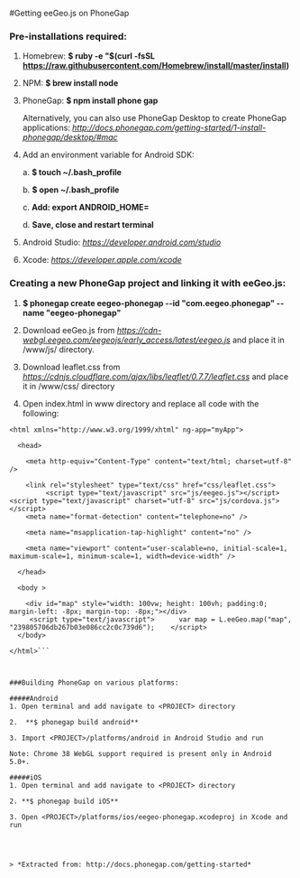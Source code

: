 #Getting eeGeo.js on PhoneGap


### Pre-installations required:

1. Homebrew:
**$ ruby -e "$(curl -fsSL https://raw.githubusercontent.com/Homebrew/install/master/install)**
 
2. NPM: 
**$ brew install node**

3. PhoneGap:
**$ npm install phone gap**

	Alternatively, you can also use PhoneGap Desktop to create PhoneGap applications: 
*http://docs.phonegap.com/getting-started/1-install-phonegap/desktop/#mac*

4. Add an environment variable for Android SDK:   

	a. **$ touch ~/.bash_profile**

	b. **$ open ~/.bash_profile**

	c. **Add: export ANDROID_HOME=<ROOT TO ANDROID SDK>**

	d. **Save, close and restart terminal**

5. Android Studio: 
*https://developer.android.com/studio*

6. Xcode: 
*https://developer.apple.com/xcode*

### Creating a new PhoneGap project and linking it with eeGeo.js:

1. **$ phonegap create eegeo-phonegap --id "com.eegeo.phonegap" --name "eegeo-phonegap"**


2. Download eeGeo.js from *https://cdn-webgl.eegeo.com/eegeojs/early_access/latest/eegeo.js* and place it in <PROJECT>/www/js/ directory.

3. Download leaflet.css from *https://cdnjs.cloudflare.com/ajax/libs/leaflet/0.7.7/leaflet.css* and place it in <PROJECT>/www/css/ directory

4. Open index.html in www directory and replace all code with the following:



```<!DOCTYPE html PUBLIC "-//W3C//DTD XHTML 1.0 Transitional//EN" "http://www.w3.org/TR/xhtml1/DTD/xhtml1-transitional.dtd"> 
<html xmlns="http://www.w3.org/1999/xhtml" ng-app="myApp">
   
  <head>
         
    <meta http-equiv="Content-Type" content="text/html; charset=utf-8" />
         
    <link rel="stylesheet" type="text/css" href="css/leaflet.css">
         <script type="text/javascript" src="js/eegeo.js"></script>     <script type="text/javascript" charset="utf-8" src="js/cordova.js"></script>      
    <meta name="format-detection" content="telephone=no" />
         
    <meta name="msapplication-tap-highlight" content="no" />
         
    <meta name="viewport" content="user-scalable=no, initial-scale=1, maximum-scale=1, minimum-scale=1, width=device-width" />
       
  </head>
    
  <body >
      
    <div id="map" style="width: 100vw; height: 100vh; padding:0; margin-left: -8px; margin-top: -8px;"></div>
     <script type="text/javascript">      var map = L.eeGeo.map("map", "239805706db267b03e086cc2c0c739d6");    </script>  
  </body>
   
</html>```



###Building PhoneGap on various platforms:

#####Android
1. Open terminal and add navigate to <PROJECT> directory

2.  **$ phonegap build android**

3. Import <PROJECT>/platforms/android in Android Studio and run

Note: Chrome 38 WebGL support required is present only in Android 5.0+.
	
#####iOS
1. Open terminal and add navigate to <PROJECT> directory

2. **$ phonegap build iOS**

3. Open <PROJECT>/platforms/ios/eegeo-phonegap.xcodeproj in Xcode and run 




> *Extracted from: http://docs.phonegap.com/getting-started*
